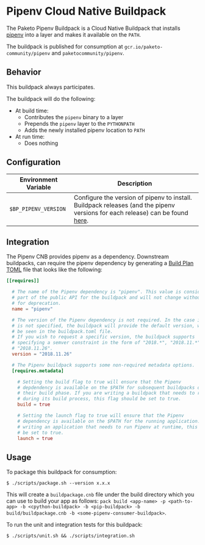 # Pipenv Cloud Native Buildpack
The Paketo Pipenv Buildpack is a Cloud Native Buildpack that installs
[pipenv](https://pypi.org/project/pipenv) into a layer and makes it available
on the `PATH`.

The buildpack is published for consumption at `gcr.io/paketo-community/pipenv`
and `paketocommunity/pipenv`.

## Behavior
This buildpack always participates.

The buildpack will do the following:
* At build time:
  - Contributes the `pipenv` binary to a layer
  - Prepends the `pipenv` layer to the `PYTHONPATH`
  - Adds the newly installed pipenv location to `PATH`
* At run time:
  - Does nothing

## Configuration
| Environment Variable | Description
| -------------------- | -----------
| `$BP_PIPENV_VERSION` | Configure the version of pipenv to install. Buildpack releases (and the pipenv versions for each release) can be found [here](https://github.com/paketo-community/pipenv/releases).

## Integration

The Pipenv CNB provides pipenv as a dependency. Downstream buildpacks, can
require the pipenv dependency by generating a [Build Plan
TOML](https://github.com/buildpacks/spec/blob/master/buildpack.md#build-plan-toml)
file that looks like the following:

```toml
[[requires]]

  # The name of the Pipenv dependency is "pipenv". This value is considered
  # part of the public API for the buildpack and will not change without a plan
  # for deprecation.
  name = "pipenv"

  # The version of the Pipenv dependency is not required. In the case it
  # is not specified, the buildpack will provide the default version, which can
  # be seen in the buildpack.toml file.
  # If you wish to request a specific version, the buildpack supports
  # specifying a semver constraint in the form of "2018.*", "2018.11.*", or even
  # "2018.11.26".
  version = "2018.11.26"

  # The Pipenv buildpack supports some non-required metadata options.
  [requires.metadata]

    # Setting the build flag to true will ensure that the Pipenv
    # depdendency is available on the $PATH for subsequent buildpacks during
    # their build phase. If you are writing a buildpack that needs to run Pipenv
    # during its build process, this flag should be set to true.
    build = true

    # Setting the launch flag to true will ensure that the Pipenv
    # dependency is available on the $PATH for the running application. If you are
    # writing an application that needs to run Pipenv at runtime, this flag should
    # be set to true.
    launch = true
```

## Usage

To package this buildpack for consumption:
```
$ ./scripts/package.sh --version x.x.x
```
This will create a `buildpackage.cnb` file under the build directory which you
can use to build your app as follows: `pack build <app-name> -p <path-to-app> -b <cpython-buildpack> -b <pip-buildpack> -b build/buildpackage.cnb -b <some-pipenv-consumer-buildpack>`.

To run the unit and integration tests for this buildpack:
```
$ ./scripts/unit.sh && ./scripts/integration.sh
```
